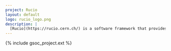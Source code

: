 ```yaml
---
project: Rucio
layout: default
logo: rucio_logo.png
description: |
  [Rucio](https://rucio.cern.ch/) is a software framework that provides functionality to organize, manage, and access large volumes of scientific data using customisable policies. The data can be spread across globally distributed locations and across heterogeneous data centers, uniting different storage and network technologies as a single federated entity. Rucio offers advanced features such as distributed data recovery or adaptive replication, and is highly scalable, modular, and extensible. Rucio has been originally developed to meet the requirements of the high-energy physics experiment ATLAS, and is continuously extended to support LHC experiments and other diverse scientific communities.
---
```


{% include gsoc_project.ext %}
